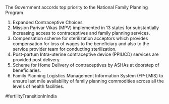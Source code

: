 The Government accords top priority to the National Family Planning Program
1. Expanded Contraceptive Choices
2. Mission Parivar Vikas (MPV) implemented in 13 states for substantially increasing access to contraceptives and family planning services.
3. Compensation scheme for sterilization acceptors which provides compensation for loss of wages to the beneficiary and also to the service provider team for conducting sterilization.
4. Post-partum Intra-uterine contraceptive device (PPIUCD) services are provided post delivery.
5. Scheme for Home Delivery of contraceptives by ASHAs at doorstep of beneficiaries.
6. Family Planning Logistics Management Information System (FP-LMIS) to ensure last mile availability of family planning commodities across all the levels of health facilities.

#fertilityTransitionInIndia